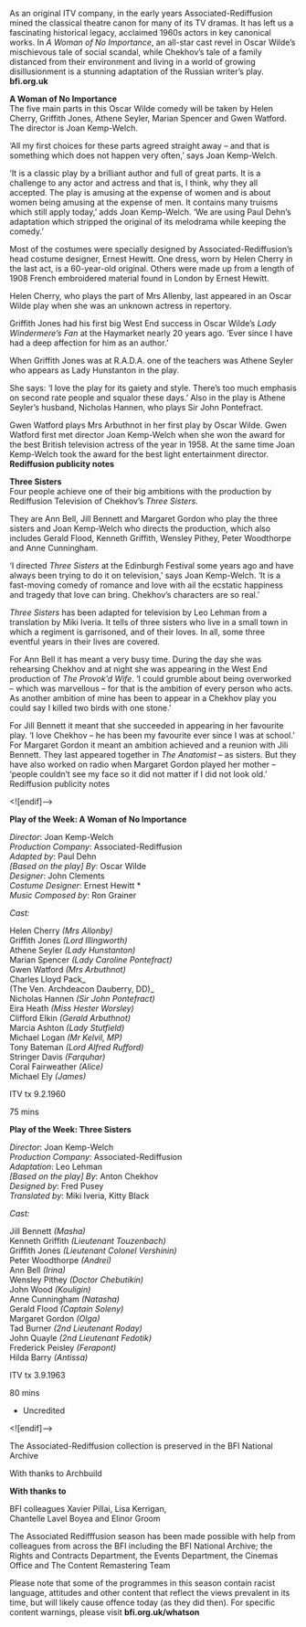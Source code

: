 
As an original ITV company, in the early years Associated-Rediffusion mined the classical theatre canon for many of its TV dramas. It has left us a fascinating historical legacy, acclaimed 1960s actors in key canonical works. In _A Woman of No Importance_, an all-star cast revel in Oscar Wilde’s mischievous tale of social scandal, while Chekhov’s tale of a family distanced from their environment and living in a world of growing disillusionment is a stunning adaptation of the Russian writer’s play.  
**bfi.org.uk**

**A Woman of No Importance**  
The five main parts in this Oscar Wilde comedy will be taken by Helen Cherry, Griffith Jones, Athene Seyler, Marian Spencer and Gwen Watford. The director is Joan Kemp-Welch.

‘All my first choices for these parts agreed straight away – and that is something which does not happen very often,’ says Joan Kemp-Welch.

‘It is a classic play by a brilliant author and full of great parts. It is a challenge to any actor and actress and that is, I think, why they all accepted. The play is amusing at the expense of women and is about women being amusing at the expense of men. It contains many truisms which still apply today,’ adds Joan Kemp-Welch. ‘We are using Paul Dehn’s adaptation which stripped the original of its melodrama while keeping the comedy.’

Most of the costumes were specially designed by Associated-Rediffusion’s head costume designer, Ernest Hewitt. One dress, worn by Helen Cherry in the last act, is a 60-year-old original. Others were made up from a length of 1908 French embroidered material found in London by Ernest Hewitt.

Helen Cherry, who plays the part of Mrs Allenby, last appeared in an Oscar Wilde play when she was an unknown actress in repertory.

Griffith Jones had his first big West End success in Oscar Wilde’s _Lady Windermere’s Fan_ at the Haymarket nearly 20 years ago. ‘Ever since I have had a deep affection for him as an author.’

When Griffith Jones was at R.A.D.A. one of the teachers was Athene Seyler who appears as Lady Hunstanton in the play.

She says: ‘I love the play for its gaiety and style. There’s too much emphasis on second rate people and squalor these days.’ Also in the play is Athene Seyler’s husband, Nicholas Hannen, who plays Sir John Pontefract.

Gwen Watford plays Mrs Arbuthnot in her first play by Oscar Wilde. Gwen Watford first met director Joan Kemp-Welch when she won the award for the best British television actress of the year in 1958. At the same time Joan Kemp-Welch took the award for the best light entertainment director.  
**Rediffusion publicity notes**

**Three Sisters**  
Four people achieve one of their big ambitions with the production by Rediffusion Television of Chekhov’s _Three Sisters_.

They are Ann Bell, Jill Bennett and Margaret Gordon who play the three sisters and Joan Kemp-Welch who directs the production, which also includes Gerald Flood, Kenneth Griffith, Wensley Pithey, Peter Woodthorpe and Anne Cunningham.

‘I directed _Three Sisters_ at the Edinburgh Festival some years ago and have always been trying to do it on television,’ says Joan Kemp-Welch. ‘It is a fast-moving comedy of romance and love with ail the ecstatic happiness and tragedy that love can bring. Chekhov’s characters are so real.’

_Three Sisters_ has been adapted for television by Leo Lehman from a translation by Miki Iveria. It tells of three sisters who live in a small town in which a regiment is garrisoned, and of their loves. In all, some three eventful years in their lives are covered.

For Ann Bell it has meant a very busy time. During the day she was rehearsing Chekhov and at night she was appearing in the West End production of _The Provok’d Wife_. ‘I could grumble about being overworked – which was marvellous – for that is the ambition of every person who acts. As another ambition of mine has been to appear in a Chekhov play you could say I killed two birds with one stone.’

For Jill Bennett it meant that she succeeded in appearing in her favourite play. ‘I love Chekhov – he has been my favourite ever since I was at school.’ For Margaret Gordon it meant an ambition achieved and a reunion with Jili Bennett. They last appeared together in _The Anatomist_ – as sisters. But they have also worked on radio when Margaret Gordon played her mother – ‘people couldn’t see my face so it did not matter if I did not look old.’  
Rediffusion publicity notes

<![endif]-->

**Play of the Week: A Woman of No Importance**

_Director_: Joan Kemp-Welch  
_Production Company_: Associated-Rediffusion  
_Adapted by_: Paul Dehn  
_[Based on the play] By_: Oscar Wilde  
_Designer_: John Clements  
_Costume Designer_: Ernest Hewitt *  
_Music Composed by_: Ron Grainer

_Cast:_

Helen Cherry _(Mrs Allonby)_  
Griffith Jones _(Lord Illingworth)_  
Athene Seyler _(Lady Hunstanton)_  
Marian Spencer _(Lady Caroline Pontefract)_  
Gwen Watford _(Mrs Arbuthnot)_  
Charles Lloyd Pack_  
(The Ven. Archdeacon Dauberry, DD)_  
Nicholas Hannen _(Sir John Pontefract)_  
Eira Heath _(Miss Hester Worsley)_  
Clifford Elkin _(Gerald Arbuthnot)_  
Marcia Ashton _(Lady Stutfield)_  
Michael Logan _(Mr Kelvil, MP)_  
Tony Bateman _(Lord Alfred Rufford)_  
Stringer Davis _(Farquhar)_  
Coral Fairweather _(Alice)_  
Michael Ely _(James)_

ITV tx 9.2.1960

75 mins

**Play of the Week: Three Sisters**

_Director_: Joan Kemp-Welch  
_Production Company_: Associated-Rediffusion  
_Adaptation_: Leo Lehman  
_[Based on the play] By_: Anton Chekhov  
_Designed by_: Fred Pusey  
_Translated by_: Miki Iveria, Kitty Black

_Cast:_

Jill Bennett _(Masha)_  
Kenneth Griffith _(Lieutenant Touzenbach)_  
Griffith Jones _(Lieutenant Colonel Vershinin)_  
Peter Woodthorpe _(Andrei)_  
Ann Bell _(Irina)_  
Wensley Pithey _(Doctor Chebutikin)_  
John Wood _(Kouligin)_  
Anne Cunningham _(Natasha)_  
Gerald Flood _(Captain Soleny)_  
Margaret Gordon _(Olga)_  
Tad Burner _(2nd Lieutenant Roday)_  
John Quayle _(2nd Lieutenant Fedotik)_  
Frederick Peisley _(Ferapont)_  
Hilda Barry _(Antissa)_

ITV tx 3.9.1963

80 mins

* Uncredited

<![endif]-->

The Associated-Rediffusion collection is preserved in the BFI National Archive

With thanks to Archbuild

**With thanks to**

BFI colleagues Xavier Pillai, Lisa Kerrigan,  
Chantelle Lavel Boyea and Elinor Groom

The Associated Redifffusion season has been made possible with help from colleagues from across the BFI including the BFI National Archive; the Rights and Contracts Department, the Events Department, the Cinemas Office and The Content Remastering Team

Please note that some of the programmes in this season contain racist language, attitudes and other content that reflect the views prevalent in its time, but will likely cause offence today (as they did then). For specific content warnings, please visit **bfi.org.uk/whatson**
<!--stackedit_data:
eyJoaXN0b3J5IjpbOTIxODM1NDYxXX0=
-->